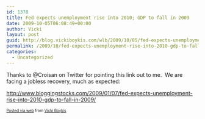 ```yaml
---
id: 1378
title: Fed expects unemployment rise into 2010; GDP to fall in 2009
date: 2009-10-05T06:08:49+00:00
author: Vicki
layout: post
guid: http://blog.vickiboykis.com/wlb/2009/10/05/fed-expects-unemployment-rise-into-2010-gdp-to-fall-in-2009/
permalink: /2009/10/fed-expects-unemployment-rise-into-2010-gdp-to-fall-in-2009/
categories:
  - Uncategorized
---
```

Thanks to @Croisan on Twitter for pointing this link out to me.&nbsp; We are facing a jobless recovery, much as expected:

<http://www.bloggingstocks.com/2009/01/07/fed-expects-unemployment-rise-into-2010-gdp-to-fall-in-2009/>

<p style="font-size: 10px;">
  <a href="http://posterous.com">Posted via web</a> from <a href="http://vickiboykis.posterous.com/fed-expects-unemployment-rise-into-2010-gdp-t">Vicki Boykis</a>
</p>
